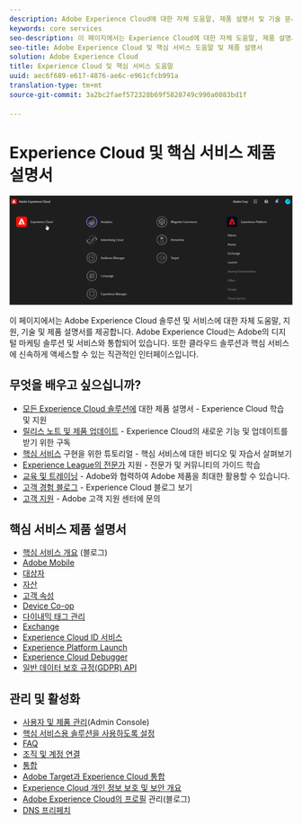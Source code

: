 ```yaml
---
description: Adobe Experience Cloud에 대한 자체 도움말, 제품 설명서 및 기술 문서 Adobe Experience Cloud는 Adobe의 디지털 마케팅 솔루션 및 서비스와 통합되어 있습니다.
keywords: core services
seo-description: 이 페이지에서는 Experience Cloud에 대한 자체 도움말, 제품 설명서 및 기술 설명서를 제공합니다.
seo-title: Adobe Experience Cloud 및 핵심 서비스 도움말 및 제품 설명서
solution: Adobe Experience Cloud
title: Experience Cloud 및 핵심 서비스 도움말
uuid: aec6f689-e617-4876-ae6c-e961cfcb991a
translation-type: tm+mt
source-git-commit: 3a2bc2faef572328b69f5828749c990a0083bd1f

---
```



# Experience Cloud 및 핵심 서비스 제품 설명서

![Experience Cloud](assets/cloud-pulldown.png)

이 페이지에서는 Adobe Experience Cloud 솔루션 및 서비스에 대한 자체 도움말, 지원, 기술 및 제품 설명서를 제공합니다. Adobe Experience Cloud는 Adobe의 디지털 마케팅 솔루션 및 서비스와 통합되어 있습니다. 또한 클라우드 솔루션과 핵심 서비스에 신속하게 액세스할 수 있는 직관적인 인터페이스입니다.

## 무엇을 배우고 싶으십니까?

* [모든 Experience Cloud 솔루션에](https://docs.adobe.com/content/help/en/experience-cloud/user-guides/home.html) 대한 제품 설명서 - Experience Cloud 학습 및 지원
* [릴리스 노트 및 제품 업데이트](https://docs.adobe.com/content/help/en/release-notes/experience-cloud/current.html) - Experience Cloud의 새로운 기능 및 업데이트를 받기 위한 구독
* [핵심 서비스](https://docs.adobe.com/content/help/en/core-services-learn/tutorials/overview.html) 구현을 위한 튜토리얼 - 핵심 서비스에 대한 비디오 및 자습서 살펴보기
* [Experience League의 전문가](https://landing.adobe.com/experience-league/) 지원 - 전문가 및 커뮤니티의 가이드 학습
* [교육 및 트레이닝](https://helpx.adobe.com/learning.html?promoid=KAUDK) - Adobe와 협력하여 Adobe 제품을 최대한 활용할 수 있습니다.
* [고객 경험 블로그](https://theblog.adobe.com/customer-experience/) - Experience Cloud 블로그 보기
* [고객 지원](https://helpx.adobe.com/contact/enterprise-support.ec.html) - Adobe 고객 지원 센터에 문의

## 핵심 서비스 제품 설명서

* [핵심 서비스 개요](https://theblog.adobe.com/part-2-capturing-leveraging-consumer-behavior-adobe-marketing-cloud/) (블로그)
* [Adobe Mobile](https://docs.adobe.com/content/help/en/mobile-services/using/home.html)
* [대상자](https://docs.adobe.com/content/help/en/core-services/interface/audiences/audience-library.html)
* [자산](experience-cloud-assets/experience-cloud-assets.md)
* [고객 속성](https://docs.adobe.com/content/help/en/core-services/interface/customer-attributes/attributes.html)
* [Device Co-op](https://docs.adobe.com/content/help/en/device-co-op/using/home.html)
* [다이내믹 태그 관리](https://docs.adobe.com/content/help/en/dtm/using/dtm-home.html)
* [Exchange](https://experiencecloud.adobeexchange.com/)
* [Experience Cloud ID 서비스](https://docs.adobe.com/content/help/en/id-service/using/home.html)
* [Experience Platform Launch](https://docs.adobelaunch.com/)
* [Experience Cloud Debugger](https://docs.adobe.com/content/help/en/debugger/using/experience-cloud-debugger.html)
* [일반 데이터 보호 규정(GDPR) API](https://www.adobe.io/apis/experiencecloud/gdpr.html)

## 관리 및 활성화

* [사용자 및 제품 관리](admin-getting-started/admin-getting-started.md)(Admin Console)
* [핵심 서비스용 솔루션을 사용하도록 설정](core-services/core-services.md)
* [FAQ](admin-getting-started/admin-getting-started.md)
* [조직 및 계정 연결](admin-getting-started/organizations.md)
* [통합](marketing-cloud-integrations.md)
* [Adobe Target과 Experience Cloud 통합](https://docs.adobe.com/content/help/en/target/using/integrate/a4t/a4t.html)
* [Experience Cloud 개인 정보 보호 및 보안 개요](assets/Adobe-Marketing-Cloud-Privacy-and-Security-Overview.pdf)
* [Adobe Experience Cloud의 프로필](https://theblog.adobe.com/profile-management-adobe-marketing-cloud-comes-together/) 관리(블로그)
* [DNS 프리페치](admin-getting-started/admin-getting-started.md#concept_6BC8C6856E3644F8956D7AD0A96383B7)
